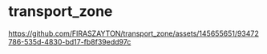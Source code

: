 # transport_zone

https://github.com/FIRASZAYTON/transport_zone/assets/145655651/93472786-535d-4830-bd17-fb8f39edd97c

